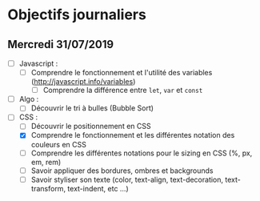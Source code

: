 # Objectifs journaliers

## Mercredi 31/07/2019


* [ ] Javascript : 
  * [ ] Comprendre le fonctionnement et l'utilité des variables (http://javascript.info/variables)
    * [ ] Comprendre la différence entre `let`, `var` et `const`

* [ ] Algo : 
  * [ ] Découvrir le tri à bulles (Bubble Sort)

* [ ] CSS : 
  * [ ] Découvrir le positionnement en CSS
  * [x] Comprendre le fonctionnement et les différentes notation des couleurs en CSS
  * [ ] Comprendre les différentes notations pour le sizing en CSS (%, px, em, rem)
  * [ ] Savoir appliquer des bordures, ombres et backgrounds
  * [ ] Savoir styliser son texte (color, text-align, text-decoration, text-transform, text-indent, etc …)
